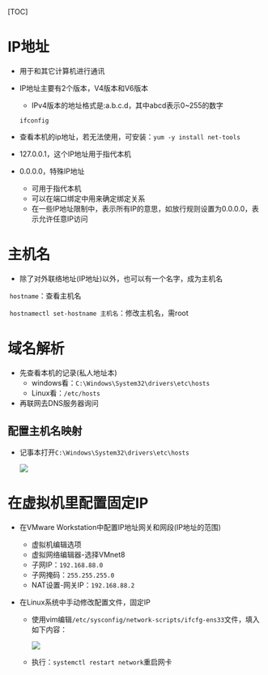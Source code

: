 [TOC]

# IP地址

- 用于和其它计算机进行通讯

- IP地址主要有2个版本，V4版本和V6版本

  - IPv4版本的地址格式是:a.b.c.d，其中abcd表示0~255的数字

  `ifconfig`

- 查看本机的ip地址，若无法使用，可安装：`yum -y install net-tools`

- 127.0.0.1，这个IP地址用于指代本机
- 0.0.0.0，特殊IP地址
  - 可用于指代本机
  - 可以在端口绑定中用来确定绑定关系
  - 在一些IP地址限制中，表示所有IP的意思，如放行规则设置为0.0.0.0，表示允许任意IP访问

# 主机名

- 除了对外联络地址(IP地址)以外，也可以有一个名字，成为主机名

​		`hostname`：查看主机名

​		`hostnamectl set-hostname 主机名`：修改主机名，需root

# 域名解析

- 先查看本机的记录(私人地址本)
  - windows看：`C:\Windows\System32\drivers\etc\hosts`
  - Linux看：`/etc/hosts`
- 再联网去DNS服务器询问

## 配置主机名映射

- 记事本打开`C:\Windows\System32\drivers\etc\hosts`

  ![](E:\E\Typora\notes\photo\Snipaste_2024-05-18_23-47-18.png)

# 在虚拟机里配置固定IP

- 在VMware Workstation中配置IP地址网关和网段(IP地址的范围)

  - 虚拟机编辑选项
  - 虚拟网络编辑器-选择VMnet8
  - 子网IP：`192.168.88.0`
  - 子网掩码：`255.255.255.0`
  - NAT设置-网关IP：`192.168.88.2`

- 在Linux系统中手动修改配置文件，固定IP

  - 使用vim编辑`/etc/sysconfig/network-scripts/ifcfg-ens33`文件，填入如下内容：

    ![](https://happlay-docs.oss-cn-beijing.aliyuncs.com/docs/Snipaste_2024-05-20_16-01-12.png)

  - 执行：`systemctl restart network`重启网卡